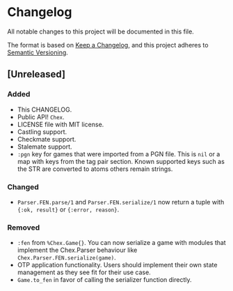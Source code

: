 # Changelog

All notable changes to this project will be documented in this file.

The format is based on [Keep a Changelog](https://keepachangelog.com/en/1.0.0/),
and this project adheres to [Semantic Versioning](https://semver.org/spec/v2.0.0.html).

## [Unreleased]

### Added

- This CHANGELOG.
- Public API! `Chex`.
- LICENSE file with MIT license.
- Castling support.
- Checkmate support.
- Stalemate support.
- `:pgn` key for games that were imported from a PGN file. This is `nil` or a
map with keys from the tag pair section. Known supported keys such as the STR
are converted to atoms others remain strings.

### Changed

- `Parser.FEN.parse/1` and `Parser.FEN.serialize/1` now return a tuple with
    `{:ok, result}` or `{:error, reason}`.

### Removed

- `:fen` from `%Chex.Game{}`. You can now serialize a game with modules that
    implement the Chex.Parser behaviour like `Chex.Parser.FEN.serialize(game)`.
- OTP application functionality. Users should implement their own state
    management as they see fit for their use case.
- `Game.to_fen` in favor of calling the serializer function directly.
